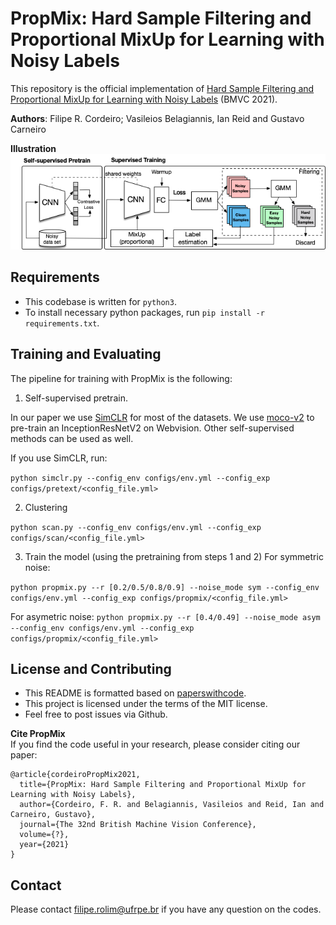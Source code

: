 # PropMix: Hard Sample Filtering and Proportional MixUp for Learning with Noisy Labels
This repository is the official implementation of [Hard Sample Filtering and Proportional MixUp for Learning with Noisy Labels](https://arxiv.org) (BMVC 2021).

<b>Authors</b>: Filipe R. Cordeiro; Vasileios Belagiannis, Ian Reid and Gustavo Carneiro


<b>Illustration</b>\
<img src="img/propmix_scheme.png">

## Requirements
- This codebase is written for `python3`.
- To install necessary python packages, run `pip install -r requirements.txt`.

## Training and Evaluating
The pipeline for training with PropMix is the following:

1. Self-supervised pretrain.

In our paper we use [SimCLR](https://github.com/google-research/simclr) for most of the datasets. We use [moco-v2](https://github.com/facebookresearch/moco) to pre-train an InceptionResNetV2 on Webvision. Other self-supervised methods can be used as well.

If you use SimCLR, run:

`python simclr.py --config_env configs/env.yml --config_exp configs/pretext/<config_file.yml>`

2. Clustering 

`python scan.py --config_env configs/env.yml --config_exp configs/scan/<config_file.yml>`

3. Train the model (using the pretraining from steps 1 and 2)
For symmetric noise:

`python propmix.py --r [0.2/0.5/0.8/0.9] --noise_mode sym --config_env configs/env.yml --config_exp configs/propmix/<config_file.yml>`

For asymetric noise:
`python propmix.py --r [0.4/0.49] --noise_mode asym --config_env configs/env.yml --config_exp configs/propmix/<config_file.yml>`


## License and Contributing
- This README is formatted based on [paperswithcode](https://github.com/paperswithcode/releasing-research-code).
- This project is licensed under the terms of the MIT license.
- Feel free to post issues via Github. 

<b>Cite PropMix</b>\
If you find the code useful in your research, please consider citing our paper:

```
@article{cordeiroPropMix2021,
  title={PropMix: Hard Sample Filtering and Proportional MixUp for Learning with Noisy Labels},
  author={Cordeiro, F. R. and Belagiannis, Vasileios and Reid, Ian and Carneiro, Gustavo},
  journal={The 32nd British Machine Vision Conference},
  volume={?},
  year={2021}
}
```
## Contact
Please contact filipe.rolim@ufrpe.br if you have any question on the codes.
